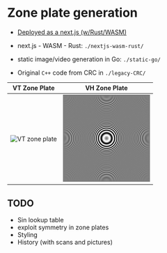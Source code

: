 # Zone plate generation

- [Deployed as a next.js (w/Rust/WASM)](https://zone.v.imetrical.com/)

- next.js - WASM - Rust: `./nextjs-wasm-rust/`
- static image/video generation in Go: `./static-go/`
- Original `C++` code from CRC in `./legacy-CRC/`

| VT Zone Plate | VH Zone Plate |
|:-:|:-:|
| <img src="./vt-zone.gif" alt="VT zone plate" width="200" height="200">|<img src="./vh-zone.png" alt="VH zone plate" width="200" height="200">|

## TODO

- Sin lookup table
- exploit symmetry in zone plates
- Styling
- History (with scans and pictures)
